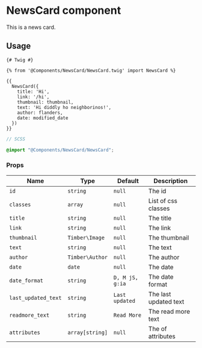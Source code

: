 # NewsCard component

This is a news card.

## Usage

```twig
{# Twig #}

{% from '@Components/NewsCard/NewsCard.twig' import NewsCard %}

{{
  NewsCard({
    title: 'Hi',
    link: '/hi',
    thumbnail: thumbnail,
    text: 'Hi diddly ho neighborinos!',
    author: flanders,
    date: modified_date
  })
}}
```

```scss
// SCSS

@import "@Components/NewsCard/NewsCard";
```

### Props

| Name                | Type            | Default         | Description           |
| ------------------- | --------------- | --------------- | --------------------- |
| `id`                | `string`        | `null`          | The id                |
| `classes`           | `array`         | `null`          | List of css classes   |
| `title`             | `string`        | `null`          | The title             |
| `link`              | `string`        | `null`          | The link              |
| `thumbnail`         | `Timber\Image`  | `null`          | The thumbnail         |
| `text`              | `string`        | `null`          | The text              |
| `author`            | `Timber\Author` | `null`          | The author            |
| `date`              | `date`          | `null`          | The date              |
| `date_format`       | `string`        | `D, M jS, g:ia` | The date format       |
| `last_updated_text` | `string`        | `Last updated`  | The last updated text |
| `readmore_text`     | `string`        | `Read More`     | The read more text    |
| `attributes`        | `array[string]` | `null`          | The of attributes     |
